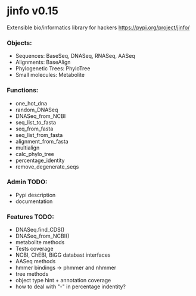# jinfo v0.15
Extensible bio/informatics library for hackers
https://pypi.org/project/jinfo/

### Objects:
- Sequences: BaseSeq, DNASeq, RNASeq, AASeq
- Alignments: BaseAlign
- Phylogenetic Trees: PhyloTree
- Small molecules: Metabolite

### Functions:
- one_hot_dna
- random_DNASeq
- DNASeq_from_NCBI
- seq_list_to_fasta
- seq_from_fasta
- seq_list_from_fasta
- alignment_from_fasta
- multialign
- calc_phylo_tree
- percentage_identity
- remove_degenerate_seqs

### Admin TODO:
- Pypi description
- documentation

### Features TODO:
- DNASeq.find_CDS()
- DNASeq_from_NCBI()
- metabolite methods
- Tests coverage
- NCBI, ChEBI, BiGG databast interfaces
- AASeq methods
- hmmer bindings -> phmmer and nhmmer
- tree methods
- object type hint + annotation coverage
- how to deal with "-" in percentage indentity?